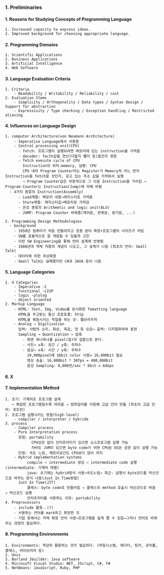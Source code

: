 ### 1. Preliminaries

#### 1. Reasons for Studying Concepts of Programming Language
    1. Increased capacity to express ideas.
    2. Improved background for choosing appropriate language.

#### 2. Programming Domains
    1. Scientific Applications
    2. Business Applications
    3. Artificial Intelligence
    4. Web Software

#### 3. Language Evaluation Criteria
    1. Criteria
        - Readability / Writability / Reliability / cost
    2. Evaluation Items
        - Simplicity / Orthogonality / Data types / Syntax design / Support for abstraction
        - Expressivity / Type checking / Exception handling / Restricted aliasing 
  
#### 4. Influences on Language Design
    1. computer Architecture(von Neumann Architecture)
        - Imperative Language에서 사용함
        - Central processing unit(CPU)
          - fetch: 프로그램이 실행되려면 메모리에 있는 instruction을 가져옴
          - decoder: fecth값을 연산(더할지 뺼지 등)할건지 정함
          - fetch execute cycle of CPU
            Instruction의 위치:memory, 실행: CPU
            CPU 내의 Program Counter라는 Register가 Memory의 어느 번지 Instruction을 fetch할 것인지, 갖고 있는 주소 값을 가져와서 실행
            → Program Counter값은 자동적으로 그 다음 Instruction을 가리킴 → Program Counter는 Instruction(Jump)에 의해 바뀜
      - 4가지 종류의 Instruction(Assembly)
          - Load계열: 메모리 내용→레지스터로 가져옴
          - Store계열: 레지스터값→메모리로 가져감
          - 온갖 종류의 Arithmetic and logic unit(ALU)
          - JUMP: Program Counter 바꿔줌(제어문, 반복문, 분기문, ...)

    2. Programming Design Methodologies
      - background
        - 1950년 컴퓨터가 처음 만들어지고 응용 분야 확장+프로그램의 사이즈가 커짐
        - SW를 효율적으로 잘 개발할 수 있을까 고민
        - 이런 SW Engineering을 통해 언어 설계에 반영됨
        - 1980년대 객체 지향의 개념이 나오고, 그 설계가 나옴 (최초의 언어: Small Talk)
        - 데이터에 의한 추상화함
        - Small Talk는 실패했지만 C#과 JAVA 등이 나옴

#### 5. Language Categories
    1. 4 Categories
        - Imperative -C
        - functional -LISP
        - logic -plolog
        - object oriented
    2. Markup Language
        - HTML: Text, Img, Video를 문서화한 fomatting language   
          HTML을 주고받는 통신 프로토콜: http   
          HTML을 복원시키는 작업을 하는 곳: 웹브라우저   
        - Analog → Digitization   
          입력: 사람의 소리, 화상, 촉감, 맛 등 오감→ 출력: 디지털화하여 표현   
          Sampling → Quantization → 압축   
            - 화면 하나하나를 pixel(점)의 집합으로 본다.   
            - 사진→ x축: 공간 / y축: 주파수   
            - 음성→ x축: 시간 / y축: 주파수   
              10,000pixel에 16bit color 사용= 16,000bit 필요  
              영상 송출: 16,000bit * 30fps = 480,000bit   
              음성 Sampling: 8,000번/sec * 8bit = 64bps   

#### 6. X

#### 7. Implementation Method
    1. 초기: 기계어로 프로그램 설계
       → 복잡한 프로그램일수록 어려움 → 컴파일러를 이용해 고급 언어 만듦 (최초의 고급 언어: 포트란)
    2. 프로그램 실행시키는 방법(high-level)
        - compiler / interpreter / hybride
    3. process
        - Compiler process
        - Pure Interpretation process
          장점: portability
                CPU상관 없이 인터프리터가 있으면 소스프로그램 실행 가능
                자바도 JVM이 있으면 byte code가 어떤 CPU든 OS든 상관 없이 실행 가능
          단점: 속도 느림, 메모리공간도 CPU보다 많이 차지
        - Hybrid implementation systems
              compile → intermediate 생성 → intermediate code 실행  (intermediate: 기계어 레벨)
              java: 초기에는 hybrid방식 사용→속도느림→ 최근: 실행시 byte코드를 머신코드로 바꾸는 방식 나옴(Just In Time방법)
          Just In Time(JIT)
              클래스: byte code로 만들어짐 → 클래스의 method 호출시 머신코드로 바꿈 → 머신코드 실행
              인터프리터를 사용하는 이유: portability     
    4. Preprocessors
        - include 활용..(?)
        - 사용하는 언어를 mark하고 확장한 것
        - 기업 등에서는 자체 확장 언어 사용→프로그램을 쉽게 짤 수 있음→그러나 언어로 바꿔주는 과정이 필요하다.
    
#### 8. Programming Environments
    1. Environments: 적당히 활용하는 것이 필요하다. (파일시스템, 에디터, 링커, 관리툴, 클래스, 라이브러리 등)
    2. Unix
    3. Borland Jbuilder: Java software
    4. Microsoft Visual Studio: NET, JScript, C#, F#
    5. NetBeans: JavaScript, Ruby, PHP

